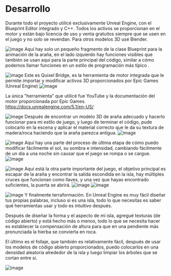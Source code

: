 # Desarrollo

Durante todo el proyecto utilicé exclusivamente Unreal Engine, con el Blueprint Editor integrado y C++. Todos los activos se proporcionan en el motor y están bajo licencia de uso y venta gratuitos siempre que se usen en el juego y no solo se revendan. Para otros modelos 3D usé Blender.


![image](https://user-images.githubusercontent.com/64560568/231734587-6cd886b7-8c20-4170-886e-a873e4875df1.png)
Aquí hay solo un pequeño fragmento de la clase Blueprint para la animación de la araña, en el lado izquierdo hay funciones visibles que también se usan aquí para la parte principal del código, similar a cómo podemos llamar funciones en un estilo de programación más típico .


![image](https://user-images.githubusercontent.com/64560568/231734885-bda43aec-bdf8-4411-b06a-29479c0483d6.png)
Este es Quixel Bridge, es la herramienta de motor integrada que le permite importar y modificar activos 3D proporcionados por Epic Games (Unreal Engine)
![image](https://user-images.githubusercontent.com/64560568/231735383-c4304c9c-7a0f-4052-832e-824f50616661.png)


La única "herramienta" que utilicé fue YouTube y la documentación del motor proporcionada por Epic Games.
https://docs.unrealengine.com/5.1/en-US/


![image](https://user-images.githubusercontent.com/64560568/234611818-07218dc7-5b63-4a31-a8a1-8de6bfe26f01.png)
Después de encontrar un modelo 3D de araña adecuado y hacerlo funcionar para mi estilo de juego, y luego de terminar el código, pude colocarlo en la escena y aplicar el material correcto que le da su textura de madera/roca haciendo que la araña parezca antigua.
![image](https://user-images.githubusercontent.com/64560568/234616684-8d00d92b-0cd4-4891-9f48-4a90c961dd08.png)


![image](https://user-images.githubusercontent.com/64560568/234612279-aa1dc14d-cf0b-4cae-8d12-f0ff477d0b62.png)
Aquí hay una parte del proceso de última etapa de cómo puedo modificar fácilmente el sol, su sombra e intensidad, cambiando fácilmente de un día a una noche sin causar que el juego se rompa o se cargue.
![image](https://user-images.githubusercontent.com/64560568/234612381-4b8adfd9-d152-4e91-bfeb-e9bb4ddce6a9.png)


![image](https://user-images.githubusercontent.com/64560568/234612780-d7aaac98-1363-46ff-a9d9-931d2c39610e.png)
Aquí está la otra parte importante del juego, el objetivo principal es escapar de la araña y encontrar la salida escondida en la isla, hay múltiples cruces que funcionan como llaves, y una vez que hayas encontrado suficientes, la puerta se abrirá.
![image](https://user-images.githubusercontent.com/64560568/234613236-9116b052-f0b3-4ac0-a1cc-a53a32d3baf7.png)
![image](https://user-images.githubusercontent.com/64560568/234613679-cd9e38b0-8d91-4251-8bb9-063296f64feb.png)

![image](https://user-images.githubusercontent.com/64560568/234614042-9f06ce80-239c-443e-a386-fe8ba163b59f.png)
Y finalmente terraformación. En Unreal Engine es muy fácil diseñar tus propias palabras, incluso si es una isla, todo lo que necesitas es saber qué herramientas usar y todo es intuitivo después.

Después de diseñar la forma y el aspecto de mi isla, agregué texturas (de código abierto) y está hecho más o menos, todo lo que se necesita hacer es establecer la compensación de altura para que en una pendiente más pronunciada la hierba se convierta en roca.

El último es el follaje, que también es relativamente fácil, después de usar los modelos de código abierto proporcionados, puedo colocarlos en una densidad aleatoria alrededor de la isla y luego limpiar los árboles que se cortan entre sí.

![image](https://user-images.githubusercontent.com/64560568/234613112-3b298131-d5f1-4083-8fab-dd23dabd08ec.png)
